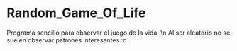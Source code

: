 # Random_Game_Of_Life
Programa sencillo para observar el juego de la vida. \n
Al ser aleatorio no se suelen observar patrones interesantes :c
